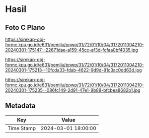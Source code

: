 # Hasil

## Foto C Plano

https://sirekap-obj-formc.kpu.go.id/e631/pemilu/ppwp/31/72/01/10/04/3172011004210-20240301-175147--22671dae-a159-45cc-af3d-fcfaa0bf4035.jpg

https://sirekap-obj-formc.kpu.go.id/e631/pemilu/ppwp/31/72/01/10/04/3172011004210-20240301-175213--10fcda33-fdab-4622-9d9d-81c3ac0dd63d.jpg

https://sirekap-obj-formc.kpu.go.id/e631/pemilu/ppwp/31/72/01/10/04/3172011004210-20240301-175235--086fc149-2d91-47e1-9b88-bfcbea8682b1.jpg


## Metadata

| Key        | Value               |
| ---------- | ------------------- |
| Time Stamp | 2024-03-01 18:00:00 |



